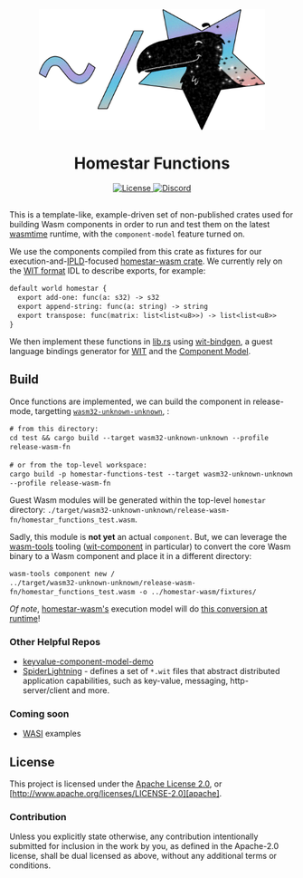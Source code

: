 <div align="center">
  <a href="https://github.com/ipvm-wg/homestar" target="_blank">
    <img src="https://raw.githubusercontent.com/ipvm-wg/homestar/main/assets/mascot_full_transparent.png" alt="Homestar logo" width="400"></img>
  </a>

  <h1 align="center">Homestar Functions</h1>

  <p>
    <a href="https://github.com/ipvm-wg/homestar/blob/main/LICENSE">
      <img src="https://img.shields.io/badge/License-Apache%202.0-blue.svg" alt="License">
    </a>
    <a href="https://discord.gg/fissioncodes">
      <img src="https://img.shields.io/static/v1?label=Discord&message=join%20us!&color=mediumslateblue" alt="Discord">
    </a>
  </p>
</div>

##

This is a template-like, example-driven set of non-published crates used for
building Wasm components in order to run and test them on the latest
[wasmtime][wasmtime] runtime, with the `component-model` feature turned on.

We use the components compiled from this crate as fixtures for our
execution-and-[IPLD][ipld]-focused [homestar-wasm crate](../homestar-wasm). We
currently rely on the [WIT format][wit-mvp] IDL to describe exports, for example:

```wit
default world homestar {
  export add-one: func(a: s32) -> s32
  export append-string: func(a: string) -> string
  export transpose: func(matrix: list<list<u8>>) -> list<list<u8>>
}
```


We then implement these functions in [lib.rs](./src/lib.rs) using
[wit-bindgen][wit-bindgen], a guest language bindings generator for
[WIT][wit-mvp] and the [Component Model][component-model].

## Build

Once functions are implemented, we can build the component in release-mode,
targetting [`wasm32-unknown-unknown`][wasm32], :

```console
# from this directory:
cd test && cargo build --target wasm32-unknown-unknown --profile release-wasm-fn

# or from the top-level workspace:
cargo build -p homestar-functions-test --target wasm32-unknown-unknown --profile release-wasm-fn
```

Guest Wasm modules will be generated within the top-level `homestar` directory:
`./target/wasm32-unknown-unknown/release-wasm-fn/homestar_functions_test.wasm`.

Sadly, this module is **not yet** an actual `component`. But, we can leverage
the [wasm-tools][wasm-tools] tooling ([wit-component][wit-component] in
particular) to convert the core Wasm binary to a Wasm component and place
it in a different directory:

```console
wasm-tools component new /
../target/wasm32-unknown-unknown/release-wasm-fn/homestar_functions_test.wasm -o ../homestar-wasm/fixtures/
```

*Of note*, [homestar-wasm's](../homestar-wasm) execution model will do
[this conversion at runtime][conversion-code]!

### Other Helpful Repos

* [keyvalue-component-model-demo][kv-demo]
* [SpiderLightning][spiderlightning] - defines a set of `*.wit` files that
  abstract distributed application capabilities, such as key-value, messaging,
  http-server/client and more.

### Coming soon

* [WASI][wasi] examples

## License

This project is licensed under the [Apache License 2.0](./LICENSE), or
[http://www.apache.org/licenses/LICENSE-2.0][apache].

### Contribution

Unless you explicitly state otherwise, any contribution intentionally
submitted for inclusion in the work by you, as defined in the Apache-2.0
license, shall be dual licensed as above, without any additional terms or
conditions.


[apache]: https://www.apache.org/licenses/LICENSE-2.0
[component-model]: https://github.com/WebAssembly/component-model
[conversion-code]: https://github.com/ipvm-wg/homestar/blob/main/homestar-wasm/src/wasmtime/world.rs#L277
[ipld]: https://ipld.io/
[kv-demo]: https://github.com/Mossaka/keyvalue-component-model-demo
[spiderlightning]: https://github.com/deislabs/spiderlightning
[wasi]: https://github.com/WebAssembly/WASI
[wasm32]: https://rustwasm.github.io/docs/wasm-pack/prerequisites/non-rustup-setups.html#manually-add-wasm32-unknown-unknown
[wasmtime]: https://github.com/bytecodealliance/wasmtime
[wasm-tools]: https://github.com/bytecodealliance/wasm-tools
[wit-bindgen]: https://github.com/bytecodealliance/wit-bindgen
[wit-component]: https://crates.io/crates/wit-component
[wit-mvp]: https://github.com/WebAssembly/component-model/blob/main/design/mvp/WIT.md
